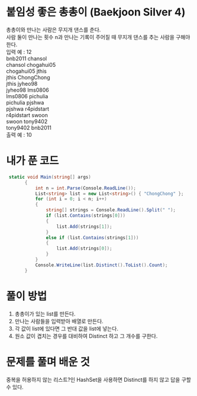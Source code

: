 # 붙임성 좋은 총총이 (Baekjoon Silver 4)
 총총이와 만나는 사람은 무지개 댄스를 춘다.  
 사람 둘이 만나는 횟수 n과 만나는 기록이 주어질 때 무지개 댄스를 추는 사람을 구해야 한다.  
 입력 예 : 12  
 bnb2011 chansol  
chansol chogahui05  
chogahui05 jthis  
jthis ChongChong  
jthis jyheo98  
jyheo98 lms0806  
lms0806 pichulia  
pichulia pjshwa  
pjshwa r4pidstart  
r4pidstart swoon  
swoon tony9402  
tony9402 bnb2011  
 출력 예 : 10
# 내가 푼 코드
 ```cs
  static void Main(string[] args)
        {
            int n = int.Parse(Console.ReadLine());
            List<string> list = new List<string>() { "ChongChong" };
            for (int i = 0; i < n; i++)
            {
                string[] strings = Console.ReadLine().Split(" ");
                if (list.Contains(strings[0]))
                {
                    list.Add(strings[1]);
                }
                else if (list.Contains(strings[1]))
                {
                    list.Add(strings[0]);
                }
            }
            Console.WriteLine(list.Distinct().ToList().Count);
        }
 ```
# 풀이 방법
 1. 총총이가 있는 list를 만든다.
 1. 만나는 사람들을 입력받아 배열로 만든다.
 1. 각 값이 list에 있다면 그 반대 값을 list에 넣는다.
 1. 원소 값이 겹치는 경우를 대비하여 Distinct 하고 그 개수를 구한다.
# 문제를 풀며 배운 것
 중복을 허용하지 않는 리스트?인 HashSet을 사용하면 Distinct를 하지 않고 답을 구할 수 있다.  